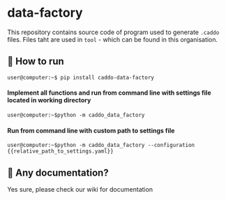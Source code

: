 # data-factory

This repository contains source code of program used to generate `.caddo` files. Files taht are used in `tool` - which can be found in this organisation.

## 🔌 How to run

```
user@computer:~$ pip install caddo-data-factory
```

#### Implement all functions and run from command line with settings file located in working directory
```
user@computer:~$python -m caddo_data_factory
```

#### Run from command line with custom path to settings file
```
user@computer:~$python -m caddo_data_factory --configuration {{relative_path_to_settings.yaml}}
```

## 📕 Any documentation?

Yes sure, please check our wiki for documentation
